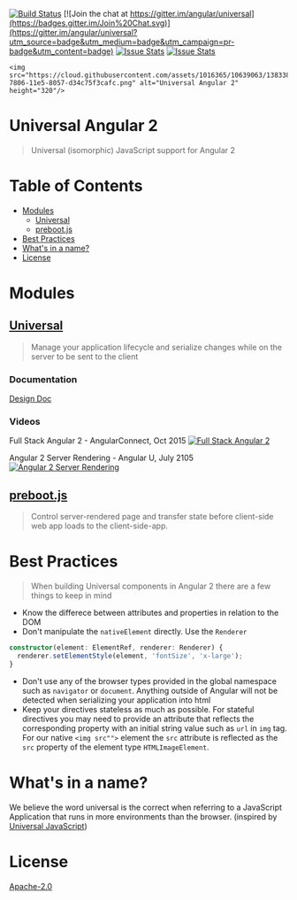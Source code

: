 [![Build Status](https://travis-ci.org/angular/universal.svg?branch=master)](https://travis-ci.org/angular/universal)
[![Join the chat at https://gitter.im/angular/universal](https://badges.gitter.im/Join%20Chat.svg)](https://gitter.im/angular/universal?utm_source=badge&utm_medium=badge&utm_campaign=pr-badge&utm_content=badge)
[![Issue Stats](http://issuestats.com/github/angular/universal/badge/pr?style=flat)](http://issuestats.com/github/angular/universal)
[![Issue Stats](http://issuestats.com/github/angular/universal/badge/issue?style=flat)](http://issuestats.com/github/angular/universal)

<p align="center">
  
    <img src="https://cloud.githubusercontent.com/assets/1016365/10639063/138338bc-7806-11e5-8057-d34c75f3cafc.png" alt="Universal Angular 2" height="320"/>
  
</p>

# Universal Angular 2
> Universal (isomorphic) JavaScript support for Angular 2

# Table of Contents
* [Modules](#modules)
    * [Universal](#universal)
    * [preboot.js](#prebootjs)
* [Best Practices](#best-practices)
* [What's in a name?](#whats-in-a-name)
* [License](#license)

# Modules

## [Universal](/modules/universal)
> Manage your application lifecycle and serialize changes while on the server to be sent to the client

### Documentation
[Design Doc](https://docs.google.com/document/d/1q6g9UlmEZDXgrkY88AJZ6MUrUxcnwhBGS0EXbVlYicY)

### Videos
Full Stack Angular 2 - AngularConnect, Oct 2015
[![Full Stack Angular 2](https://img.youtube.com/vi/MtoHFDfi8FM/0.jpg)](https://www.youtube.com/watch?v=MtoHFDfi8FM)

Angular 2 Server Rendering - Angular U, July 2105
[![Angular 2 Server Rendering](http://img.youtube.com/vi/0wvZ7gakqV4/0.jpg)](http://www.youtube.com/watch?v=0wvZ7gakqV4)

## [preboot.js](/modules/preboot)
> Control server-rendered page and transfer state before client-side web app loads to the client-side-app.

# Best Practices
> When building Universal components in Angular 2 there are a few things to keep in mind

* Know the differece between attributes and properties in relation to the DOM
* Don't manipulate the `nativeElement` directly. Use the `Renderer`
```typescript
constructor(element: ElementRef, renderer: Renderer) {
  renderer.setElementStyle(element, 'fontSize', 'x-large');
}
```
* Don't use any of the browser types provided in the global namespace such as `navigator` or `document`. Anything outside of Angular will not be detected when serializing your application into html
* Keep your directives stateless as much as possible. For stateful directives you may need to provide an attribute that reflects the corresponding property with an initial string value such as `url` in `img` tag. For our native `<img src"">` element the `src` attribute is reflected as the `src` property of the element type `HTMLImageElement`. 

# What's in a name?
We believe the word universal is the correct when referring to a JavaScript Application that runs in more environments than the browser. (inspired by [Universal JavaScript](https://medium.com/@mjackson/universal-javascript-4761051b7ae9))

# License
[Apache-2.0](/LICENSE)
